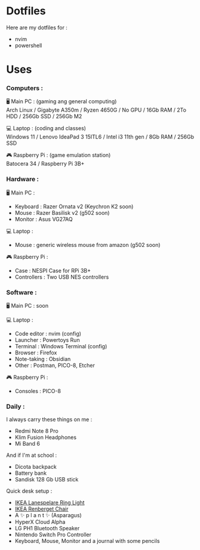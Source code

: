 # Dotfiles

Here are my dotfiles for :

- nvim
- powershell

# Uses

### Computers :

🖥️ Main PC : (gaming ang general computing) <br>Arch Linux / Gigabyte A350m / Ryzen 4650G / No GPU / 16Gb RAM / 2To HDD / 256Gb SSD / 256Gb M2 

💻 Laptop : (coding and classes)<br> Windows 11 / Lenovo IdeaPad 3 15ITL6 / Intel i3 11th gen / 8Gb RAM / 256Gb SSD 

🎮 Raspberry Pi : (game emulation station)<br> Batocera 34 / Raspberry Pi 3B+

### Hardware : 

🖥️ Main PC :

- Keyboard : Razer Ornata v2 (Keychron K2 soon)
- Mouse : Razer Basilisk v2 (g502 soon)
- Monitor : Asus VG27AQ

💻 Laptop : 

- Mouse : generic wireless mouse from amazon (g502 soon)

🎮 Raspberry Pi :

- Case : NESPI Case for RPi 3B+
- Controllers : Two USB NES controllers

### Software :

🖥️ Main PC : soon

💻 Laptop : 

- Code editor : nvim (config)
- Launcher : Powertoys Run
- Terminal : Windows Terminal (config)
- Browser : Firefox
- Note-taking : Obsidian
- Other : Postman, PICO-8, Etcher

🎮 Raspberry Pi :

- Consoles : PICO-8

### Daily :

I always carry these things on me :

- Redmi Note 8 Pro
- Klim Fusion Headphones
- Mi Band 6

And if I'm at school :
- Dicota backpack
- Battery bank
- Sandisk 128 Gb USB stick

Quick desk setup :
- [IKEA Lanespelare Ring Light](https://www.ikea.com/fr/fr/p/lanespelare-anneau-lumin-av-support-telephone-10514358/)
- [IKEA Renberget Chair](https://www.ikea.com/fr/fr/p/renberget-chaise-pivotante-bomstad-noir-60493546/)
- A ✨ p l a n t ✨ (Asparagus)
- HyperX Cloud Alpha 
- LG PH1 Bluetooth Speaker
- Nintendo Switch Pro Controller
- Keyboard, Mouse, Monitor and a journal with some pencils 


 

